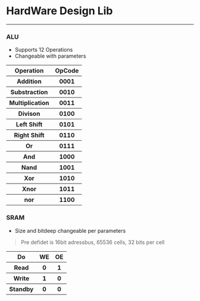 # HardWare Design Lib
------
### ALU
- Supports 12 Operations
- Changeable with parameters
<table><tr><th>
            Operation
        </th><th>
            OpCode
        </th> </tr><tr><th>
        Addition
        </th><th>
            0001
        </th></tr><tr><th>
        Substraction
    </th><th>
            0010
    </th></tr><tr><th>
        Multiplication
        </th><th>
            0011<tr><th>
        Divison
        </th><th>
            0100
        </th></tr><tr><th>
        Left Shift
        </th><th>
            0101
        </th></tr><tr><th>
        Right Shift
        </th><th>
            0110
        </th></tr><tr><th>
        Or
        </th> <th>
            0111
        </th></tr><tr><th>
        And
        </th><th>
            1000
        </th></tr> <tr><th>
        Nand</th><th>
            1001
        </th></tr> <tr><th>
        Xor
        </th><th>
            1010
        </th></tr><tr><th>
        Xnor
        </th><th>
            1011</th></tr><tr><th>
        nor
        </th> <th>
            1100
        </th></tr></table>

### SRAM
- Size and bitdeep changeable per parameters
> Pre defidet is 16bit adressbus, 65536 cells, 32 bits per cell
<table><tr><th>
    Do</th><th>
    WE</th><th>
    OE</th><tr><th>
    Read</th><th>
    0</th><th>
    1</th></tr><tr><th>
    Write</th><th>
    1</th><th>
    0</th></tr><tr><th>
    Standby</th><th>
    0</th><th>
    0</th></tr></table>